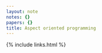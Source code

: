 ```yaml
---
layout: note
notes: {}
papers: {}
title: Aspect oriented programming
---
```

{% include links.html %}
